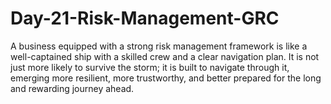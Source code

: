 # Day-21-Risk-Management-GRC
A business equipped with a strong risk management framework is like a well-captained ship with a skilled crew and a clear navigation plan. It is not just more likely to survive the storm; it is built to navigate through it, emerging more resilient, more trustworthy, and better prepared for the long and rewarding journey ahead.
